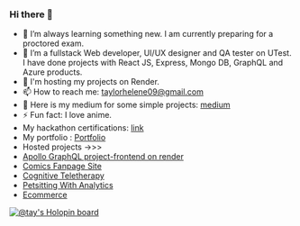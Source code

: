 ### Hi there 👋


- 🌱 I’m always learning something new. I am currently preparing for a proctored exam.
- 👯 I’m a fullstack Web developer, UI/UX designer and QA tester on UTest. I have done projects with React JS, Express, Mongo DB, GraphQL and Azure products.
- 💬 I'm hosting my projects on Render. 
- 📫 How to reach me: taylorhelene09@gmail.com
- 📖 Here is my medium for some simple projects: [medium](https://medium.com/@taylorhelene09)
- ⚡ Fun fact: I love anime.
- My hackathon certifications: [link](https://drive.google.com/drive/folders/1qv6r4JzAgfULbcLiQCYSTzXmRbVatMJy)
-  My portfolio :  [Portfolio](https://taylorhelene.github.io/Chemtai-s_portfolio/)
-  Hosted projects ->>>
-  [Apollo GraphQL project-frontend on render](https://trial-azpj.onrender.com)
-  [Comics Fanpage Site](https://comic-xyqz.onrender.com)
-  [Cognitive Teletherapy](https://teletherapy.onrender.com)
-  [Petsitting With Analytics](https://hostingpetsitting.onrender.com)
-  [Ecommerce](https://ecommerce-frontend-k2xf.onrender.com)

[![@tay's Holopin board](https://holopin.me/tay)](https://holopin.io/@tay)

